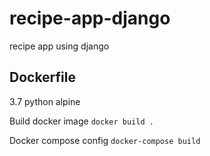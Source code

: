 # recipe-app-django
recipe app using django

## Dockerfile
3.7 python alpine 

Build docker image `docker build .`

Docker compose config `docker-compose build`

